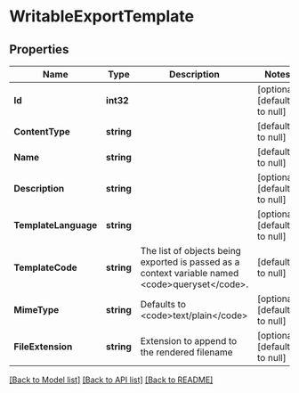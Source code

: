 # WritableExportTemplate

## Properties
Name | Type | Description | Notes
------------ | ------------- | ------------- | -------------
**Id** | **int32** |  | [optional] [default to null]
**ContentType** | **string** |  | [default to null]
**Name** | **string** |  | [default to null]
**Description** | **string** |  | [optional] [default to null]
**TemplateLanguage** | **string** |  | [optional] [default to null]
**TemplateCode** | **string** | The list of objects being exported is passed as a context variable named &lt;code&gt;queryset&lt;/code&gt;. | [default to null]
**MimeType** | **string** | Defaults to &lt;code&gt;text/plain&lt;/code&gt; | [optional] [default to null]
**FileExtension** | **string** | Extension to append to the rendered filename | [optional] [default to null]

[[Back to Model list]](../README.md#documentation-for-models) [[Back to API list]](../README.md#documentation-for-api-endpoints) [[Back to README]](../README.md)


